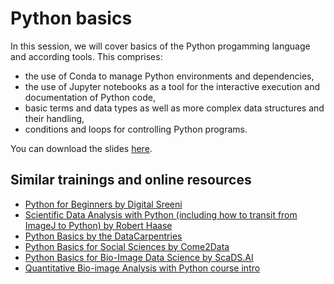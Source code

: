# Python basics

In this session, we will cover basics of the Python progamming language and according tools. This comprises:
* the use of Conda to manage Python environments and dependencies,
* the use of Jupyter notebooks as a tool for the interactive execution and documentation of Python code,
* basic terms and data types as well as more complex data structures and their handling, 
* conditions and loops for controlling Python programs.

You can download the slides [here](python_basics.pdf).

## Similar trainings and online resources
* [Python for Beginners by Digital Sreeni](https://www.youtube.com/playlist?list=PLZsOBAyNTZwY87UZjkN-8z9JDk35DX5v6)
* [Scientific Data Analysis with Python (including how to transit from ImageJ to Python) by Robert Haase](https://www.youtube.com/watch?v=MOEPe9TGBK0&list=PL5ESQNfM5lc7SAMstEu082ivW4BDMvd0U&index=23)
* [Python Basics by the DataCarpentries](https://datacarpentry.org/python-socialsci/02-basics.html)
* [Python Basics for Social Sciences by Come2Data](https://come2data.gp.hrz.tu-chemnitz.de/c2d_ap5/training_materials/lp24_python4pilot.social/lp24_python_basics/intro.html)
* [Python Basics for Bio-Image Data Science by ScaDS.AI](https://scads.github.io/BIDS-training-2024/day1.1_python_basics/readme.html)
* [Quantitative Bio-image Analysis with Python course intro](https://github.com/BiAPoL/Quantitative_Bio_Image_Analysis_with_Python_2022/tree/main/docs/day1a_Python_Introduction)
